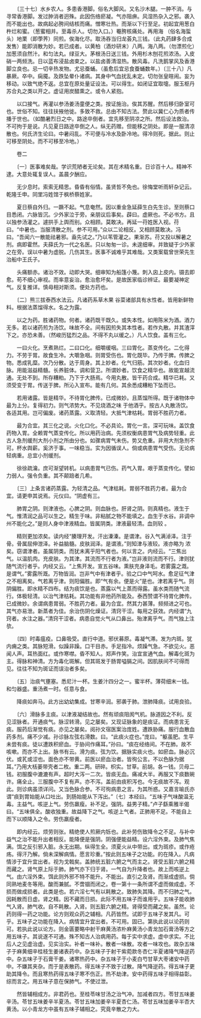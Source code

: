 <!-- { "loadSidebar": true } -->
　　〔三十七〕水乡农人。多患香港脚。俗名大脚风。又名沙木腿。一肿不消。与寻常香港脚。发过肿消者迥殊。此因伤络瘀凝。气亦阻痹。风湿热杂入之邪。袭入而不能出也。故病起必胯间结核而痛。憎寒壮热。而渐以下行至足。初起宜用葱白杵烂和蜜。（葱蜜相并。至毒杀人。切勿入口。）罨胯核痛处。再用海 （俗名海蜇头）地栗（即荸荠）同煎。俟海化尽。取汤吞当归龙荟丸三钱。（此丸药肆多合成发售）能即消散为妙。若已成者。以黄柏（酒炒研末）八两。海八两。（勿漂煎化）加葱须自然汁。和匀法丸。绿豆大。茅根汤日送三钱。外用杉木刨花煎浓汤。入皮硝一两频洗。日以蓝布浸盐卤束之。以盐卤善清湿热。散风毒。凡洗鹅掌风及香港脚立良也。忌一切辛热发物。尤忌蚕蛹。（虽愈后宜忌食蚕蛹数年。）〔三十八〕凡暴厥。卒中。痫魇。及跌坠晕仆诸病。其身中气血扰乱未定。切勿张皇暄闹。妄为移动。以致气绝不返。总宜在原处量证设法。可以得生。如闭证宜取嚏。服玉枢丹苏合丸之类以开之。虚证用炭醋熏之。或令人紧抱。

　　以口接气。再灌以参汤姜汤童便之类。按证施治。俟其苏醒。然后移归卧室可也。世俗不知。往往扶掖他徙。多致不救。总由不知古法。赘此以冀仁心为质者传播于世也。（如酷暑烈日之中。路途卒倒者。宜先移至阴凉之所。然后设法救治。不可拘于是说。凡见夏日路途卒倒之人。纵无药赠。但能移之阴处。即是一服清凉散也。何氏济生论曰。中暑闷乱。不可便与冷水及卧冷地。得冷则死。据此。则止可移至阴处。而不可移至冷地。）

　　卷二

　　〔一〕医事难矣哉。学识荒陋者无论矣。其在术精名重。日诊百十人。精神不逮。大意处辄复误人。盖晨夕酬应。

　　无少息时。索索无精思。昏昏有俗情。虽贤哲不免也。徐悔堂听雨轩杂记云。乾隆壬申。同里冯姓馆于枫桥蔡姓家。

　　夏日蔡自外归。一蹶不起。气息奄然。因以重金急延薛生白先生诊。至则蔡口目悉闭。六脉皆沉。少外家泣于旁。亲朋议后事矣。薜曰。虚厥也。不必书方。且以独参汤灌之。遽拱手上舆而别。众相顾。莫敢决。再延一苻姓医入视。苻曰。“中暑也。当服清散之剂。参不可用。”众以二论相反。又相顾莫敢决。冯曰。“吾闻六一散能祛暑邪。盍先试之。”乃以苇管灌之。果渐苏。苻又投以解暑之剂。病即霍然。夫薛氏为一代之名医。只以匆匆一诊。未遑细审。并致疑于少外家之在旁。误以中暑为虚脱。几伤其生。医事不诚难乎其难哉。又类案载曾世荣先生治船中王氏子。

　　头痛额赤。诸治不效。动即大哭。细审知为船篷小篾。刺入囟上皮内。镊去即愈。苟不细心审视。而率意妄治。愈治愈坏矣。是故医家临诊辨证。最要凝神定气。反复推详。慎毋相对斯须。便处方药也。

　　〔二〕熊三拔泰西水法云。凡诸药系草木果 谷菜诸部具有水性者。皆用新鲜物料。根据法蒸馏得水。名之为露。

　　以之为药。胜诸药物。何者。诸药既干既久。或失本性。如用陈米为酒。酒力无多。若以诸药煎为汤饮。味故不全。间有因煎失其本性者。若作丸散。并其渣滓下之。亦恐未善。（然峻历猛烈之品。不得不丸以缓之。）凡人饮食。盖有三化。

　　一曰火化。烹煮熟烂。二曰口化。细嚼缓咽。三曰胃化。蒸变传化。二化得力。不劳于胃。故食生冷。大嚼急咽。则胃受伤也。胃化既毕。乃传于脾。传脾之物。悉成乳糜。次乃分散。达于周身。其上妙者。化气归筋。其次妙者。化血归脉。用能滋益精髓。长养脏体。调和营卫。所谓妙者。饮食之精华也。故能宣越流通。无处不到。所存糟粕。乃下于大肠焉。今用丸散。皆干药合成。精华已耗。又须受变于胃。传送于脾。所沁入宣布。能有几何。其余悉成糟粕下坠而已。

　　若用诸露。皆是精华。不待胃化脾传。已成微妙。且蒸馏所得。既于诸物体中最为上分。复得初力。则气浓势大。不见烧酒之味 于他酒乎。按古人丸散汤饮。各适其用。岂可偏废。诸药蒸露。义取清轻。大抵气津枯耗。胃弱不胜药力者。

　　最为合宜。其三化之说。火化口化。不必具论。胃化一言。深可玩味。盖饮食药物入胃。全赖胃气蒸变传化。所以用药治病。先须权衡病患胃气及病势轻重。此古人急剂缓剂大剂小剂之所由分也。如骤病胃气未伤。势又危重。非用大剂急剂不可。杯水舆薪。奚济于事。一味稳当。实为因循误人。倘或病患胃气受伤。无论病轻病重。总宜小剂缓剂。

　　徐徐疏瀹。庶可渐望转机。以病患胃气已伤。药气入胃。艰于蒸变传化。譬如力弱人。强令负重。其不颠踣者几希。

　　〔三〕上条言诸药蒸露。为轻清之品。气津枯耗。胃弱不胜药力者。最为合宜。请更申其说焉。元仪曰。“阴虚有三。

　　肺胃之阴。则津液也。心脾之阴。则血脉也。肝肾之阴。则真精也。液生于气。惟清润之品可以生之。精生于味。非粘腻之物不能填之。血生于水谷。非调中州不能化之。”是则人身中津液精血。皆属阴类。津液最轻清。血则较 。

　　精则更加浓矣。读内经“腠理开发。汗出溱溱。是谓津。谷入气满淖泽。注于骨。骨属屈伸泄泽。补益脑髓。皮肤润泽。是谓液。”则知津与液较。液亦略为 浓矣。窃谓津者。虽属阴类。而犹未离乎阳气者也。何以言之。内经云。“三焦出气。以温肌肉。充皮肤。为其津。其流而不行者为液。”岂非液则流而不行。津则犹随气流行者乎。内经又云。“上焦开发。宣五谷味。熏肤充身泽毛。若雾露之溉。是谓气。”雾露所溉。万物皆润。岂非气中有津者乎。验之口中气呵水。愈足征气津之不相离矣。气若离乎津。则阳偏胜。即“气有余。便是火”是也。津若离乎气。则阴偏胜。即水精不四布。结为痰饮是也。蒸露以气上蒸而得露。虽水类而随气流行。体极轻清。以治气津枯耗。其功能有非他药所能及。泰西赞谓不待胃化脾传。已成微妙。余谓病患胃弱。不胜药力者。最为合宜。然其力甚薄。频频进之可也。其气亦易泄。新蒸者为佳。余治伤阴化燥证。清窍干涩。每用之获效。内经谓“九窍者。水注之器。”清窍干涩者。病患自觉火气从口鼻出。殆津离乎气。而气独上注欤。

　　〔四〕时毒瘟疫。口鼻吸受。直行中道。邪伏募原。毒凝气滞。发为内斑。犹内痈之类。其脉短滑。似躁非躁。口干目赤。手足指冷。烦躁气急。不欲见火。恶闻人声。耳热面红。或作寒噤。昏不知人。郑声作笑。治宜宣通气血。解毒化斑为主。得脉和神清。方为毒化斑解。但其斑发于肠胃嗌膈之间。因肌肤间不可得而见。往往不知为斑证而误治者多矣。

　　〔五〕治痰气壅塞。悉尼汁一杯。生姜汁四分之一。蜜半杯。薄荷细末一钱。和匀器盛。重汤煮一时。任意与食。

　　降痰如奔马。此方出幼幼集成。甘寒辛润。邪袭于肺。泄肺降痰。试用良验。

　　〔六〕滑脉多主痰。以津液凝结故也。然有顽痰阻阂气机。脉道因之不利。反见涩脉者。开通痰气。脉涩转滑。见之屡矣。又现证脉象的是痰证。而病患言无痰。服药后渐觉有痰。亦见之屡矣。阅孙文宿医案治庞姓。遭跌胁痛。服行血散血药多剂。痛不少减。孙诊脉左弦右滑数。曰。“此痰火症也。”庞曰。“躯虽肥。生平未尝有痰。徒以遭跌积瘀血。于胁间作痛耳。”孙曰。“痰在经络间。不在肺。故不咳嗽。而亦不上出。脉书有云。滑为痰。弦为饮。据脉实痰火也。如瘀血。脉必沉伏。或芤或涩也。面色亦不带黄。前医以瘀血治者。皆徇公言。不以色脉为据耳。”乃用大栝蒌带壳者二枚。重二两。研碎。枳实。甘草。前胡。各一钱。贝母二钱。初服腹中漉漉有声。超时大泻一二次。皆痰无血。痛减大半。再服又下痰数碗许。痛全止。三服腹中不复有声。亦不泻。盖前由痰积泻也。今无痰故不泻。观此。则诊病虽须详问。又当色脉合参。不可徇病患之言。为其所惑。又嘉言喻氏亦谓“痰到胃始能从口吐出。到肠始能从下泻出。”〔七〕本经曰。“五味子气味酸温无毒。主益气。咳逆上气。劳伤羸瘦。补不足。强阴。益男子精。”卢子繇乘雅半偈曰。“五味俱全。酸收独重。故益降下之气。咳逆上气者。正肺用不足。不能自上而下以顺降入之令。劳伤羸瘦者。

　　即内经云。烦劳则张。精绝使人煎厥内铄也。此补劳伤致降令之不足。与补中益气之治不能升出者相反。能降便是强阴。阴强便能益精。设六淫外束。及肺气焦满。饵之反引邪入脏。永无出期。纵得生全。须夏火从中带出。或为斑疹。或作疮疡。得汗乃解。倘未深解病情。愿言珍重。”按此则五味子之功能。的在降入。凡病情涉于宜升宜出者。视为戈戟矣。盖肺统五脏六腑之气而主之。肾受五脏六腑之精而藏之。肾气原上际于肺。肺气亦下归于肾。一气自为升降者也。故上而咳逆上气。由六淫外束。饵此则外邪不特不能升。不能出。直引之及肾。而渐成虚损。倘同熟地麦冬等用。酸而兼腻。不啻锢而闭之。卷一第十一条所谓不虚而做成虚。不损而做成损者。此类是也。若六淫七气有以耗散之。致肺失其降。而不归肺之气。因耗散而日虚。肾之精。因不藏而日损。此际不用五味子而谁用乎。五味子能收肺气入肾。肺气收。自不耗散。入肾。则五脏六腑之精。肾得受而藏之矣。虽然。论药则得一药之功能。论方则观众药之辅相。凡药皆然。试即于五味子发其凡。可乎。五味子之功能在降入。病情宜升宜出者。不可用。固已。第执此说以论药则可。若执此说以论方。则金匮要略中射干麻黄汤浓朴麻黄汤小青龙加石膏汤等方之用五味子。其说遂不可通。殊不知古人治病用药。每于实中求虚。虚中求实。不比后人之见虚治虚。见实治实。补者一味补。散者一味散。攻者一味攻也。故杂五味子于麻黄细辛桂枝生姜诸表药中。杂五味子于射干紫菀款冬杏仁半夏诸降气降逆药中。杂五味子于石膏干姜。诸寒热药中。杂五味子于小麦白芍甘草大枣诸安中药中。不嫌其夹杂。而于是表散药。得五味子不致于过散。降气降逆药。得五味子更助其降令。而且寒热药得五味子寒不伤正。热不劫津。安中药得五味子相得益彰。综而言之。用五味子意在保肺气。不使过泄。

　　然皆辅相成方。非君药也。至桂苓味甘汤之治气冲。加减者四方。苓甘五味姜辛汤。苓甘五味姜辛半夏汤。苓甘五味加姜辛半夏杏仁汤。苓甘五味加姜辛半杏大黄汤。以小青龙方中虽有五味子辅相之。究竟辛散之力大。

